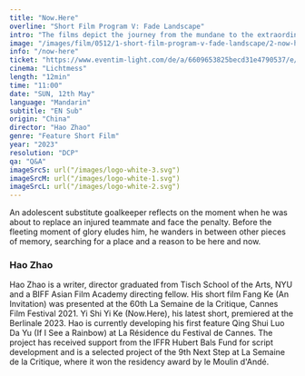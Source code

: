 ```yaml
---
title: "Now.Here"
overline: "Short Film Program V: Fade Landscape"
intro: "The films depict the journey from the mundane to the extraordinary, revealing a trend of transcending everyday life and entering the realm of the spiritual or dreamlike through unexpected discoveries, fleeting glory, introspective journeys, and profound observations."
image: "/images/film/0512/1-short-film-program-v-fade-landscape/2-now-here.jpg"
info: "/now-here"
ticket: "https://www.eventim-light.com/de/a/6609653825becd31e4790537/e/66199b660809495cf25d22ba"
cinema: "Lichtmess"
length: "12min"
time: "11:00"
date: "SUN, 12th May"
language: "Mandarin"
subtitle: "EN Sub"
origin: "China"
director: "Hao Zhao"
genre: "Feature Short Film"
year: "2023"
resolution: "DCP"
qa: "Q&A"
imageSrcS: url("/images/logo-white-3.svg")
imageSrcM: url("/images/logo-white-1.svg")
imageSrcL: url("/images/logo-white-2.svg")
---
```


An adolescent substitute goalkeeper reflects on the moment when he was about to replace an injured teammate and face the penalty. Before the fleeting moment of glory eludes him, he wanders in between other pieces of memory, searching for a place and a reason to be here and now. 

### Hao Zhao
Hao Zhao is a writer, director graduated from Tisch School of the Arts, NYU and a BIFF Asian Film Academy directing fellow. His short film Fang Ke (An Invitation) was presented at the 60th La Semaine de la Critique, Cannes Film Festival 2021. Yi Shi Yi Ke (Now.Here), his latest short, premiered at the Berlinale 2023. Hao is currently developing his first feature Qing Shui Luo Da Yu (If I See a Rainbow) at La Résidence du Festival de Cannes. The project has received support from the IFFR Hubert Bals Fund for script development and is a selected project of the 9th Next Step at La Semaine de la Critique, where it won the residency award by le Moulin d'Andé. 



